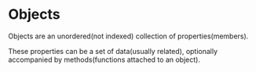 # Objects
Objects are an unordered(not indexed) collection of properties(members). 

These properties can be a set of data(usually related), optionally accompanied by methods(functions attached to an object).
